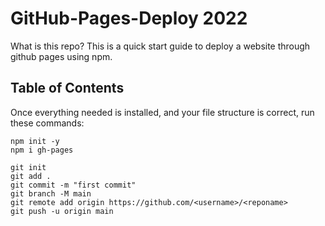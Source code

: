 # GitHub-Pages-Deploy 2022

What is this repo? This is a quick start guide to deploy a website through github pages using npm.

## Table of Contents



Once everything needed is installed, and your file structure is correct,
run these commands:
```
npm init -y
npm i gh-pages
```

```
git init
git add .
git commit -m "first commit"
git branch -M main
git remote add origin https://github.com/<username>/<reponame>
git push -u origin main
```
